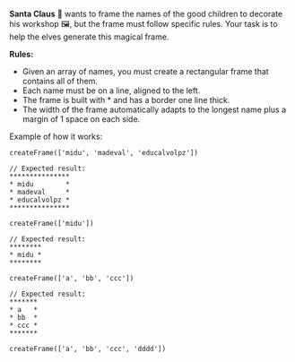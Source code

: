 **Santa Claus** 🎅 wants to frame the names of the good children to decorate his workshop 🖼️, but the frame must follow specific rules. Your task is to help the elves generate this magical frame.

**Rules:**

- Given an array of names, you must create a rectangular frame that contains all of them.
- Each name must be on a line, aligned to the left.
- The frame is built with * and has a border one line thick.
- The width of the frame automatically adapts to the longest name plus a margin of 1 space on each side.

Example of how it works:
```
createFrame(['midu', 'madeval', 'educalvolpz'])

// Expected result:
***************
* midu        *
* madeval     *
* educalvolpz *
***************

createFrame(['midu'])

// Expected result:
********
* midu *
********

createFrame(['a', 'bb', 'ccc'])

// Expected result:
*******
* a   *
* bb  *
* ccc *
*******

createFrame(['a', 'bb', 'ccc', 'dddd'])
```